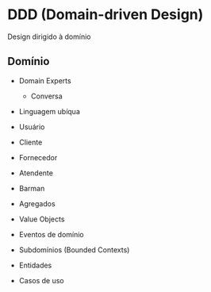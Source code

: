 # DDD (Domain-driven Design)

Design dirigido à domínio

## Domínio

- Domain Experts
  - Conversa
- Linguagem ubíqua

- Usuário
- Cliente
- Fornecedor
- Atendente
- Barman

- Agregados
- Value Objects
- Eventos de domínio
- Subdomínios (Bounded Contexts)
- Entidades
- Casos de uso

